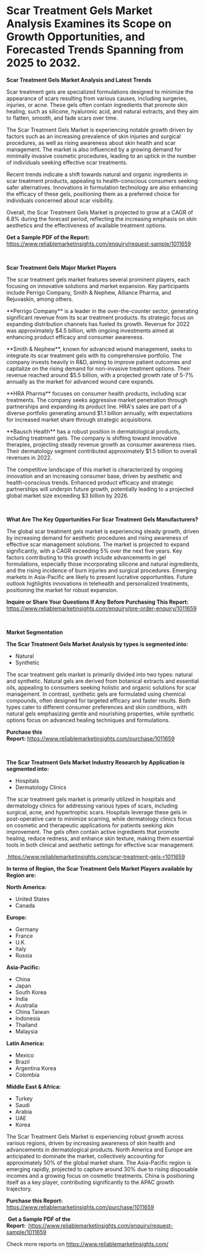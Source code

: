<p><h1>Scar Treatment Gels Market Analysis Examines its Scope on Growth Opportunities, and Forecasted Trends Spanning from 2025 to 2032.</h1></p><p><strong>Scar Treatment Gels Market Analysis and Latest Trends</strong></p>
<p><p>Scar treatment gels are specialized formulations designed to minimize the appearance of scars resulting from various causes, including surgeries, injuries, or acne. These gels often contain ingredients that promote skin healing, such as silicone, hyaluronic acid, and natural extracts, and they aim to flatten, smooth, and fade scars over time. </p><p>The Scar Treatment Gels Market is experiencing notable growth driven by factors such as an increasing prevalence of skin injuries and surgical procedures, as well as rising awareness about skin health and scar management. The market is also influenced by a growing demand for minimally invasive cosmetic procedures, leading to an uptick in the number of individuals seeking effective scar treatments.</p><p>Recent trends indicate a shift towards natural and organic ingredients in scar treatment products, appealing to health-conscious consumers seeking safer alternatives. Innovations in formulation technology are also enhancing the efficacy of these gels, positioning them as a preferred choice for individuals concerned about scar visibility. </p><p>Overall, the Scar Treatment Gels Market is projected to grow at a CAGR of 6.8% during the forecast period, reflecting the increasing emphasis on skin aesthetics and the effectiveness of available treatment options.</p></p>
<p><strong>Get a Sample PDF of the Report:&nbsp;</strong> <a href="https://www.reliablemarketinsights.com/enquiry/request-sample/1011659?utm_campaign=2959&utm_medium=2&utm_source=Github&utm_content=ia&utm_term=05032025&utm_id=scar-treatment-gels">https://www.reliablemarketinsights.com/enquiry/request-sample/1011659</a></p>
<p>&nbsp;</p>
<p><strong>Scar Treatment Gels Major Market Players</strong></p>
<p><p>The scar treatment gels market features several prominent players, each focusing on innovative solutions and market expansion. Key participants include Perrigo Company, Smith & Nephew, Alliance Pharma, and Rejuvaskin, among others.</p><p>**Perrigo Company** is a leader in the over-the-counter sector, generating significant revenue from its scar treatment products. Its strategic focus on expanding distribution channels has fueled its growth. Revenue for 2022 was approximately $4.5 billion, with ongoing investments aimed at enhancing product efficacy and consumer awareness.</p><p>**Smith & Nephew**, known for advanced wound management, seeks to integrate its scar treatment gels with its comprehensive portfolio. The company invests heavily in R&D, aiming to improve patient outcomes and capitalize on the rising demand for non-invasive treatment options. Their revenue reached around $5.5 billion, with a projected growth rate of 5-7% annually as the market for advanced wound care expands.</p><p>**HRA Pharma** focuses on consumer health products, including scar treatments. The company seeks aggressive market penetration through partnerships and expanding its product line. HRA's sales are part of a diverse portfolio generating around $1.1 billion annually, with expectations for increased market share through strategic acquisitions.</p><p>**Bausch Health** has a robust position in dermatological products, including treatment gels. The company is shifting toward innovative therapies, projecting steady revenue growth as consumer awareness rises. Their dermatology segment contributed approximately $1.5 billion to overall revenues in 2022.</p><p>The competitive landscape of this market is characterized by ongoing innovation and an increasing consumer base, driven by aesthetic and health-conscious trends. Enhanced product efficacy and strategic partnerships will underpin future growth, potentially leading to a projected global market size exceeding $3 billion by 2026.</p></p>
<p>&nbsp;</p>
<p><strong>What Are The Key Opportunities For Scar Treatment Gels Manufacturers?</strong></p>
<p><p>The global scar treatment gels market is experiencing steady growth, driven by increasing demand for aesthetic procedures and rising awareness of effective scar management solutions. The market is projected to expand significantly, with a CAGR exceeding 5% over the next five years. Key factors contributing to this growth include advancements in gel formulations, especially those incorporating silicone and natural ingredients, and the rising incidence of burn injuries and surgical procedures. Emerging markets in Asia-Pacific are likely to present lucrative opportunities. Future outlook highlights innovations in telehealth and personalized treatments, positioning the market for robust expansion.</p></p>
<p><strong>Inquire or Share Your Questions If Any Before Purchasing This Report:</strong> <a href="https://www.reliablemarketinsights.com/enquiry/pre-order-enquiry/1011659?utm_campaign=2959&utm_medium=2&utm_source=Github&utm_content=ia&utm_term=05032025&utm_id=scar-treatment-gels">https://www.reliablemarketinsights.com/enquiry/pre-order-enquiry/1011659</a></p>
<p>&nbsp;</p>
<p><strong>Market Segmentation</strong></p>
<p><strong>The Scar Treatment Gels Market Analysis by types is segmented into:</strong></p>
<p><ul><li>Natural</li><li>Synthetic</li></ul></p>
<p><p>The scar treatment gels market is primarily divided into two types: natural and synthetic. Natural gels are derived from botanical extracts and essential oils, appealing to consumers seeking holistic and organic solutions for scar management. In contrast, synthetic gels are formulated using chemical compounds, often designed for targeted efficacy and faster results. Both types cater to different consumer preferences and skin conditions, with natural gels emphasizing gentle and nourishing properties, while synthetic options focus on advanced healing techniques and formulations.</p></p>
<p><strong>Purchase this Report:&nbsp;</strong><a href="https://www.reliablemarketinsights.com/purchase/1011659?utm_campaign=2959&utm_medium=2&utm_source=Github&utm_content=ia&utm_term=05032025&utm_id=scar-treatment-gels">https://www.reliablemarketinsights.com/purchase/1011659</a></p>
<p>&nbsp;</p>
<p><strong>The Scar Treatment Gels Market Industry Research by Application is segmented into:</strong></p>
<p><ul><li>Hospitals</li><li>Dermatology Clinics</li></ul></p>
<p><p>The scar treatment gels market is primarily utilized in hospitals and dermatology clinics for addressing various types of scars, including surgical, acne, and hypertrophic scars. Hospitals leverage these gels in post-operative care to minimize scarring, while dermatology clinics focus on cosmetic and therapeutic applications for patients seeking skin improvement. The gels often contain active ingredients that promote healing, reduce redness, and enhance skin texture, making them essential tools in both clinical and aesthetic settings for effective scar management.</p></p>
<p><a href="https://www.reliablemarketinsights.com/scar-treatment-gels-r1011659?utm_campaign=2959&utm_medium=2&utm_source=Github&utm_content=ia&utm_term=05032025&utm_id=scar-treatment-gels">&nbsp;https://www.reliablemarketinsights.com/scar-treatment-gels-r1011659</a></p>
<p><strong>In terms of Region, the Scar Treatment Gels Market Players available by Region are:</strong></p>
<p>
    <p> <strong> North America: </strong>
        <ul>
            <li>United States</li>
            <li>Canada</li>
        </ul>
        </p> 
    <p> <strong> Europe: </strong>
        <ul>
            <li>Germany</li>
            <li>France</li>
            <li>U.K.</li>
            <li>Italy</li>
            <li>Russia</li>
        </ul>
        </p> 
    <p> <strong> Asia-Pacific: </strong>
        <ul>
            <li>China</li>
            <li>Japan</li>
            <li>South Korea</li>
            <li>India</li>
            <li>Australia</li>
            <li>China Taiwan</li>
            <li>Indonesia</li>
            <li>Thailand</li>
            <li>Malaysia</li>
        </ul>
        </p> 
    <p> <strong> Latin America: </strong>
        <ul>
            <li>Mexico</li>
            <li>Brazil</li>
            <li>Argentina Korea</li>
            <li>Colombia</li>
        </ul>
        </p> 
    <p> <strong> Middle East & Africa: </strong>
        <ul>
            <li>Turkey</li>
            <li>Saudi</li>
            <li>Arabia</li>
            <li>UAE</li>
            <li>Korea</li>
        </ul>
    </p>
    </p>
<p><p>The Scar Treatment Gels Market is experiencing robust growth across various regions, driven by increasing awareness of skin health and advancements in dermatological products. North America and Europe are anticipated to dominate the market, collectively accounting for approximately 50% of the global market share. The Asia-Pacific region is emerging rapidly, projected to capture around 30% due to rising disposable incomes and a growing focus on cosmetic treatments. China is positioning itself as a key player, contributing significantly to the APAC growth trajectory.</p></p>
<p><strong>Purchase this Report: </strong><a href="https://www.reliablemarketinsights.com/purchase/1011659?utm_campaign=2959&utm_medium=2&utm_source=Github&utm_content=ia&utm_term=05032025&utm_id=scar-treatment-gels">https://www.reliablemarketinsights.com/purchase/1011659</a></p>
<p>&nbsp;<strong>Get a Sample PDF of the Report:&nbsp;&nbsp;</strong><a href="https://www.reliablemarketinsights.com/enquiry/request-sample/1011659?utm_campaign=2959&utm_medium=2&utm_source=Github&utm_content=ia&utm_term=05032025&utm_id=scar-treatment-gels">https://www.reliablemarketinsights.com/enquiry/request-sample/1011659</a></p>
<p><strong></strong></p>
<p>Check more reports on <a href="https://www.reliablemarketinsights.com/?utm_campaign=2959&utm_medium=2&utm_source=Github&utm_content=ia&utm_term=05032025&utm_id=scar-treatment-gels">https://www.reliablemarketinsights.com/</a></p>